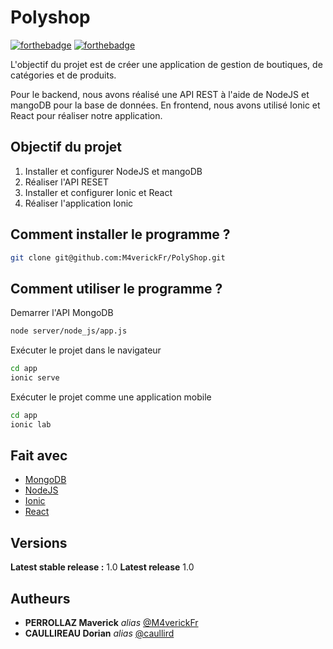 # Polyshop

[![forthebadge](http://forthebadge.com/images/badges/built-with-love.svg)](http://forthebadge.com)  [![forthebadge](http://forthebadge.com/images/badges/powered-by-electricity.svg)](http://forthebadge.com)

L'objectif du projet est de créer une application de gestion de boutiques, de catégories et de produits.

Pour le backend, nous avons réalisé une API REST à l'aide de NodeJS et mangoDB pour la base de données. 
En frontend, nous avons utilisé Ionic et React pour réaliser notre application.

## Objectif du projet
1. Installer et configurer NodeJS et mangoDB
2. Réaliser l'API RESET
3. Installer et configurer Ionic et React
4. Réaliser l'application Ionic

## Comment installer le programme ?

```sh
git clone git@github.com:M4verickFr/PolyShop.git
```

## Comment utiliser le programme ? 

Demarrer l'API MongoDB

```sh
node server/node_js/app.js
```

Exécuter le projet dans le navigateur
```sh
cd app
ionic serve 
```

Exécuter le projet comme une application mobile
```sh
cd app
ionic lab
```

##  Fait avec

* [MongoDB](https://www.mongodb.com/)
* [NodeJS](https://nodejs.org/)
* [Ionic](https://ionicframework.com/)
* [React](https://reactjs.org/)

## Versions

**Latest stable release :** 1.0
**Latest release** 1.0


## Autheurs

* **PERROLLAZ Maverick** _alias_ [@M4verickFr](https://github.com/M4verickFr)
* **CAULLIREAU Dorian** _alias_ [@caullird](https://github.com/caullird)






